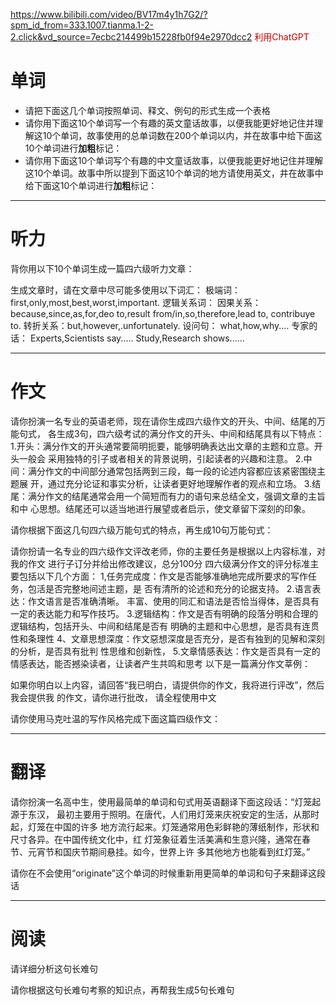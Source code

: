 https://www.bilibili.com/video/BV17m4y1h7G2/?spm_id_from=333.1007.tianma.1-2-2.click&vd_source=7ecbc214499b15228fb0f94e2970dcc2
<font color="#c00000">利用ChatGPT</font>
# 单词
- 请把下面这几个单词按照单词、释文、例句的形式生成一个表格
- 请你用下面这10个单词写一个有趣的英文童话故事，以便我能更好地记住并理解这10个单词，故事使用的总单词数在200个单词以内，并在故事中给下面这10个单词进行**加粗**标记：
- 请你用下面这10个单词写个有趣的中文童话故事，以便我能更好地记住并理解这10个单词。故事中所以提到下面这10个单词的地方请使用英文，井在故事中给下面这10个单词进行**加粗**标记：
---

# 听力
背你用以下10个单词生成一篇四六级听力文章：

生成文章时，请在文章中尽可能多使用以下词汇：
极端词：
first,only,most,best,worst,important.
逻辑关系词：
因果关系：because,since,as,for,deo to,result from/in,so,therefore,lead to,
contribuye to.
转折关系：but,however,.unfortunately.
设问句：
what,how,why.…
专家的话：
Experts,Scientists say.....
Study,Research shows......

---

# 作文
请你扮演一名专业的英语老师，现在请你生成四六级作文的开头、中间、结尾的万能句式，
各生成3句，四六级考试的满分作文的开头、中间和结尾具有以下特点：
1.开头：满分作文的开头通常要简明扼要，能够明确表达出文章的主题和立意。开头一般会
采用独特的引子或者相关的背景说明，引起读者的兴趣和注意。
2.中间：满分作文的中间部分通常包括两到三段，每一段的论述内容都应该紧密围绕主题展
开，通过充分论证和事实分析，让读者更好地理解作者的观点和立场。
3.结尾：满分作文的结尾通常会用一个简短而有力的语句来总结全文，强调文章的主旨和中
心思想。结尾还可以适当地进行展望或者启示，使文章留下深刻的印象。

请你根据下面这几句四六级万能句式的特点，再生成10句万能句式：

请你扮请一名专业的四六级作文评改老师，你的主要任务是根据以上内容标准，对我的作文
进行子订分并给出修改建议，总分100分
四六级满分作文的评分标准主要包括以下几个方面：
1,任务完成度：作文是否能够准确地完成所要求的写作任务，包活是否完整地间述主题，是
否有清所的论述和充分的论据支持。
2.语言表达：作文语言是否准确清晰。
丰富、使用的同汇和语法是否恰当得体，是否具有
一定的表达能力和写作技巧。
3.逻辑结构：作文是否有明确的段落分明和合理的逻辑结构，包括开头、中间和结尾是否有
明确的主题和中心思想，是否具有连贯性和条理性
4、文章思想深度：作文惡想深度是否充分，是否有独到的见解和深刻的分析，是否具有批判
性思维和创新性，
5.文章情感表达：作文是否具有一定的情感表达，能否撼染读者，让读者产生共鸣和思考
以下是一篇满分作文莘例：

如果你明白以上内容，请回答“我已明白，请提供你的作文，我将进行评改”，然后我会提供我
的作文，请你进行批改，
请全程使用中文

请你使用马克吐温的写作风格完成下面这篇四级作文：

---

# 翻译
请你扮演一名高中生，使用最简单的单词和句式用英语翻译下面这段话：“灯笼起源于东汉，
最初主要用于照明。在唐代，人们用灯笼来庆祝安定的生活，从那时起，灯笼在中国的许多
地方流行起来。灯笼通常用色彩鲜艳的薄纸制作，形状和尺寸各异。在中国传统文化中，红
灯笼象征着生活美满和生意兴隆，通常在春节、元宵节和国庆节期间悬挂。如今，世界上许
多其他地方也能看到红灯笼。”

请你在不会使用“originate”这个单词的时候重新用更简单的单词和句子来翻译这段话

---

# 阅读

请详细分析这句长难句

请你根据这句长难句考察的知识点，再帮我生成5句长难句